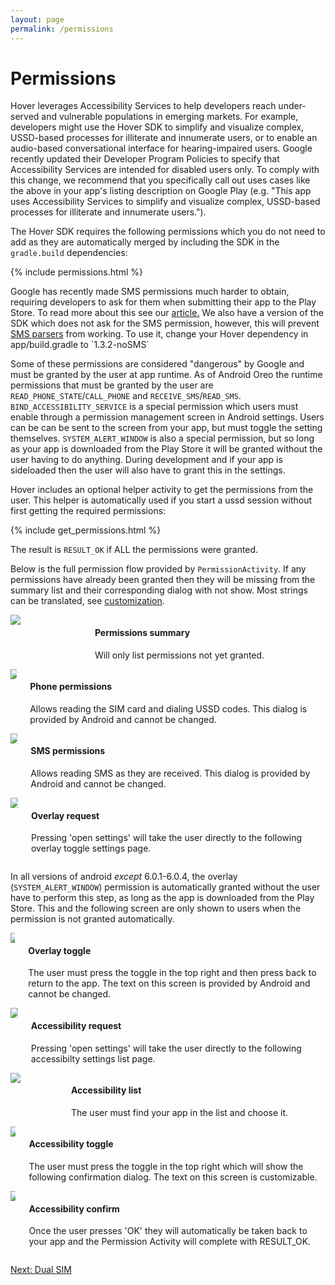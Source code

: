 ```yaml
---
layout: page
permalink: /permissions
---
```


# Permissions

<div class="call-out call-out-info">
    <p>Hover leverages Accessibility Services to help developers reach under-served and vulnerable populations in emerging markets. For example, developers might use the Hover SDK to simplify and visualize complex, USSD-based processes for illiterate and innumerate users, or to enable an audio-based conversational interface for hearing-impaired users. Google recently updated their Developer Program Policies to specify that Accessibility Services are intended for disabled users only. To comply with this change, we recommend that you specifically call out uses cases like the above in your app's listing description on Google Play (e.g. "This app uses Accessibility Services to simplify and visualize complex, USSD-based processes for illiterate and innumerate users.").</p>
</div>

The Hover SDK requires the following permissions which you do not need to add as they are automatically merged by including the SDK in the `gradle.build` dependencies:

{% include permissions.html %}

<p class="call-out call-out-info">Google has recently made SMS permissions much harder to obtain, requiring developers to ask for them when submitting their app to the Play Store. To read more about this see our <a href="https://intercom.help/usehover/common-errors/getting-permission-from-google-to-read-sms" target="_blank">article.</a> We also have a version of the SDK which does not ask for the SMS permission, however, this will prevent <a href="/parsing">SMS parsers</a> from working. To use it, change your Hover dependency in app/build.gradle to `<span class="version-number">1.3.2</span>-noSMS`</p>

Some of these permissions are considered "dangerous" by Google and must be granted by the user at app runtime. As of Android Oreo the runtime permissions that must be granted by the user are `READ_PHONE_STATE`/`CALL_PHONE` and `RECEIVE_SMS`/`READ_SMS`. `BIND_ACCESSIBILITY_SERVICE` is a special permission which users must enable through a permission management screen in Android settings. Users can be can be sent to the screen from your app, but must toggle the setting themselves. `SYSTEM_ALERT_WINDOW` is also a special permission, but so long as your app is downloaded from the Play Store it will be granted without the user having to do anything. During development and if your app is sideloaded then the user will also have to grant this in the settings.

Hover includes an optional helper activity to get the permissions from the user. This helper is automatically used if you start a ussd session without first getting the required permissions:

{% include get_permissions.html %}

The result is `RESULT_OK` if ALL the permissions were granted.

Below is the full permission flow provided by `PermissionActivity`. If any permissions have already been granted then they will be missing from the summary list and their corresponding dialog with not show. Most strings can be translated, see [customization](/customization).

<div class="image-with-caption columns is-variable is-5">
    <div class="image column is-narrow">
        <img src="/assets/images/summary.png">
    </div>
    <div class="caption column">
        <h4>Permissions summary</h4>
        <p>Will only list permissions not yet granted.</p>
    </div>
</div>
<div class="image-with-caption columns is-variable is-5">
    <div class="image column is-narrow">
        <img src="/assets/images/phone.png">
    </div>
    <div class="caption column">
        <h4>Phone permissions</h4>
        <p>Allows reading the SIM card and dialing USSD codes. This dialog is provided by Android and cannot be changed.</p>
    </div>
</div>
<div class="image-with-caption columns is-variable is-5">
    <div class="image column is-narrow">
        <img src="/assets/images/sms.png">
    </div>
    <div class="caption column">
        <h4>SMS permissions</h4>
        <p>Allows reading SMS as they are received. This dialog is provided by Android and cannot be changed.</p>
    </div>
</div>
<div class="image-with-caption columns is-variable is-5">
    <div class="image column is-narrow">
        <img src="/assets/images/overlay.png">
    </div>
    <div class="caption column">
        <h4>Overlay request</h4>
        <p>Pressing 'open settings' will take the user directly to the following overlay toggle settings page.</p>
    </div>
</div>


<p class="call-out call-out-info">In all versions of android <em>except</em> 6.0.1-6.0.4, the overlay (<code>SYSTEM_ALERT_WINDOW</code>) permission is automatically granted without the user have to perform this step, as long as the app is downloaded from the Play Store. This and the following screen are only shown to users when the permission is not granted automatically.</p>

<div class="image-with-caption columns is-variable is-5">
    <div class="image column is-narrow">
        <img src="/assets/images/overlay_setting.png">
    </div>
    <div class="caption column">
        <h4>Overlay toggle</h4>
        <p>The user must press the toggle in the top right and then press back to return to the app. The text on this screen is provided by Android and cannot be changed.</p>
    </div>
</div>
<div class="image-with-caption columns is-variable is-5">
    <div class="image column is-narrow">
        <img src="/assets/images/a11y.png">
    </div>
    <div class="caption column">
        <h4>Accessibility request</h4>
        <p>Pressing 'open settings' will take the user directly to the following accessibilty settings list page.</p>
    </div>
</div>
<div class="image-with-caption columns is-variable is-5">
    <div class="image column is-narrow">
        <img src="/assets/images/accessibility_list.png">
    </div>
    <div class="caption column">
        <h4>Accessibility list</h4>
        <p>The user must find your app in the list and choose it.</p>
    </div>
</div>
<div class="image-with-caption columns is-variable is-5">
    <div class="image column is-narrow">
        <img src="/assets/images/accessibility_setting.png">
    </div>
    <div class="caption column">
        <h4>Accessibility toggle</h4>
        <p>The user must press the toggle in the top right which will show the following confirmation dialog. The text on this screen is customizable.</p>
    </div>
</div>
<div class="image-with-caption columns is-variable is-5">
    <div class="image column is-narrow">
        <img src="/assets/images/accessibility_confirm.png">
    </div>
    <div class="caption column">
        <h4>Accessibility confirm</h4>
        <p>Once the user presses 'OK' they will automatically be taken back to your app and the Permission Activity will complete with RESULT_OK.</p>
    </div>
</div>

[Next: Dual SIM](/dual-sim)